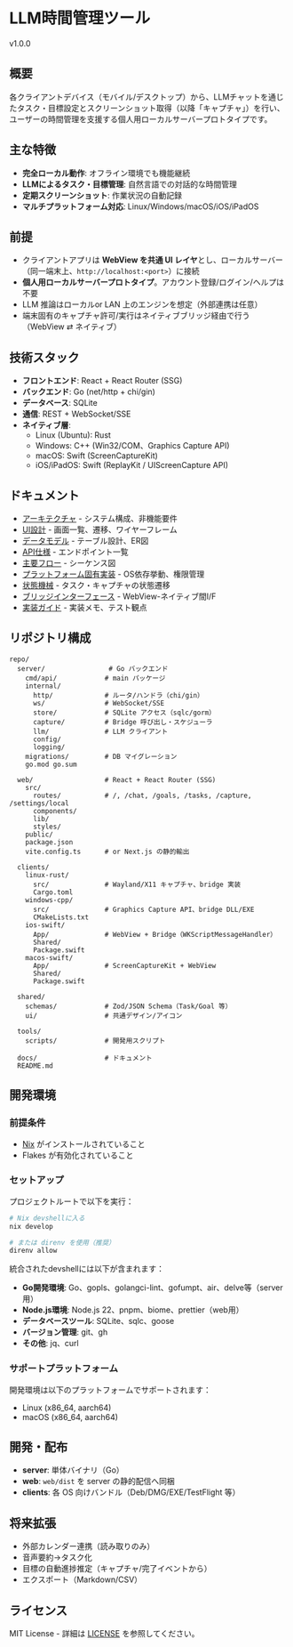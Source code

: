 # LLM時間管理ツール

v1.0.0

## 概要

各クライアントデバイス（モバイル/デスクトップ）から、LLMチャットを通じたタスク・目標設定とスクリーンショット取得（以降「キャプチャ」）を行い、ユーザーの時間管理を支援する個人用ローカルサーバープロトタイプです。

## 主な特徴

- **完全ローカル動作**: オフライン環境でも機能継続
- **LLMによるタスク・目標管理**: 自然言語での対話的な時間管理
- **定期スクリーンショット**: 作業状況の自動記録
- **マルチプラットフォーム対応**: Linux/Windows/macOS/iOS/iPadOS

## 前提

- クライアントアプリは **WebView を共通 UI レイヤ**とし、ローカルサーバー（同一端末上、`http://localhost:<port>`）に接続
- **個人用ローカルサーバープロトタイプ**。アカウント登録/ログイン/ヘルプは不要
- LLM 推論はローカルor LAN 上のエンジンを想定（外部連携は任意）
- 端末固有のキャプチャ許可/実行はネイティブブリッジ経由で行う（WebView ⇄ ネイティブ）

## 技術スタック

- **フロントエンド**: React + React Router (SSG)
- **バックエンド**: Go (net/http + chi/gin)
- **データベース**: SQLite
- **通信**: REST + WebSocket/SSE
- **ネイティブ層**:
  - Linux (Ubuntu): Rust
  - Windows: C++ (Win32/COM、Graphics Capture API)
  - macOS: Swift (ScreenCaptureKit)
  - iOS/iPadOS: Swift (ReplayKit / UIScreenCapture API)

## ドキュメント

- [アーキテクチャ](docs/architecture.md) - システム構成、非機能要件
- [UI設計](docs/ui-design.md) - 画面一覧、遷移、ワイヤーフレーム
- [データモデル](docs/data-model.md) - テーブル設計、ER図
- [API仕様](docs/api.md) - エンドポイント一覧
- [主要フロー](docs/flows.md) - シーケンス図
- [プラットフォーム固有実装](docs/platform-specific.md) - OS依存挙動、権限管理
- [状態機械](docs/state-machines.md) - タスク・キャプチャの状態遷移
- [ブリッジインターフェース](docs/bridge-interface.md) - WebView-ネイティブ間I/F
- [実装ガイド](docs/implementation.md) - 実装メモ、テスト観点

## リポジトリ構成

```
repo/
  server/                # Go バックエンド
    cmd/api/            # main パッケージ
    internal/
      http/             # ルータ/ハンドラ（chi/gin）
      ws/               # WebSocket/SSE
      store/            # SQLite アクセス（sqlc/gorm）
      capture/          # Bridge 呼び出し・スケジューラ
      llm/              # LLM クライアント
      config/
      logging/
    migrations/         # DB マイグレーション
    go.mod go.sum

  web/                  # React + React Router (SSG)
    src/
      routes/           # /, /chat, /goals, /tasks, /capture, /settings/local
      components/
      lib/
      styles/
    public/
    package.json
    vite.config.ts      # or Next.js の静的輸出

  clients/
    linux-rust/
      src/              # Wayland/X11 キャプチャ、bridge 実装
      Cargo.toml
    windows-cpp/
      src/              # Graphics Capture API、bridge DLL/EXE
      CMakeLists.txt
    ios-swift/
      App/              # WebView + Bridge（WKScriptMessageHandler）
      Shared/
      Package.swift
    macos-swift/
      App/              # ScreenCaptureKit + WebView
      Shared/
      Package.swift

  shared/
    schemas/            # Zod/JSON Schema（Task/Goal 等）
    ui/                 # 共通デザイン/アイコン

  tools/
    scripts/            # 開発用スクリプト

  docs/                 # ドキュメント
  README.md
```

## 開発環境

### 前提条件

- [Nix](https://nixos.org/download.html) がインストールされていること
- Flakes が有効化されていること

### セットアップ

プロジェクトルートで以下を実行：

```bash
# Nix devshellに入る
nix develop

# または direnv を使用（推奨）
direnv allow
```

統合されたdevshellには以下が含まれます：

- **Go開発環境**: Go、gopls、golangci-lint、gofumpt、air、delve等（server用）
- **Node.js環境**: Node.js 22、pnpm、biome、prettier（web用）
- **データベースツール**: SQLite、sqlc、goose
- **バージョン管理**: git、gh
- **その他**: jq、curl

### サポートプラットフォーム

開発環境は以下のプラットフォームでサポートされます：

- Linux (x86_64, aarch64)
- macOS (x86_64, aarch64)

## 開発・配布

- **server**: 単体バイナリ（Go）
- **web**: `web/dist` を server の静的配信へ同梱
- **clients**: 各 OS 向けバンドル（Deb/DMG/EXE/TestFlight 等）

## 将来拡張

- 外部カレンダー連携（読み取りのみ）
- 音声要約→タスク化
- 目標の自動進捗推定（キャプチャ/完了イベントから）
- エクスポート（Markdown/CSV）

## ライセンス

MIT License - 詳細は [LICENSE](LICENSE) を参照してください。

